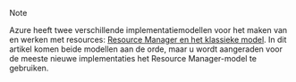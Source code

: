 > [!NOTE]
> Azure heeft twee verschillende implementatiemodellen voor het maken van en werken met resources: [Resource Manager en het klassieke model](../articles/resource-manager-deployment-model.md). In dit artikel komen beide modellen aan de orde, maar u wordt aangeraden voor de meeste nieuwe implementaties het Resource Manager-model te gebruiken.


<!--HONumber=Nov16_HO2-->


